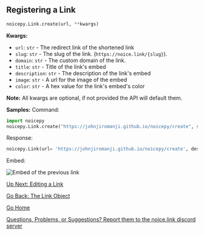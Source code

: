 ## Registering a Link

```py
noicepy.Link.create(url, **kwargs)
```

**Kwargs:**
* `url`: `str` - The redirect link of the shortened link
* `slug`: `str` - The slug of the link. (`https://noice.link/{slug}`). 
* `domain`: `str` - The custom domain of the link. 
* `title`: `str` - Title of the link's embed
* `description`: `str` - The description of the link's embed
* `image`: `str` - A url for the image of the embed
* `color`: `str` - A hex value for the link's embed's color

**Note:** All kwargs are optional, if not provided the API will default them. 

**Samples:**
Command: 
```py
import noicepy
noicepy.Link.create("https://johnjiromanji.github.io/noicepy/create", slug="noicepy-docs-create", title="Creating a link with noicepy", description="Click it!")
```
Response:
```py
noicepy.Link(url= 'https://johnjiromanji.github.io/noicepy/create', description= 'Click it!', image= 'https://cdn.discordapp.com/emojis/808327502249328691.gif', title= 'Creating a link with noicepy', slug= 'noicepy-docs-create', token= 'eyJhbGciOiJIU...', developer= True, color= '#7289da', domain= 'noice.link')
```
Embed: 

![Embed of the previous link](https://media.discordapp.net/attachments/820183917125435394/823309460935934002/unknown.png)


[Up Next: Editing a Link](https://johnjiromanji.github.io/noicepy/edit)

[Go Back: The Link Object](https://johnjiromanji.github.io/link)

[Go Home](https://johnjiromanji.github.io/noicepy)

[Questions, Problems, or Suggestions? Report them to the noice.link discord server](https://discord.com/invite/879kJMUgGP)

